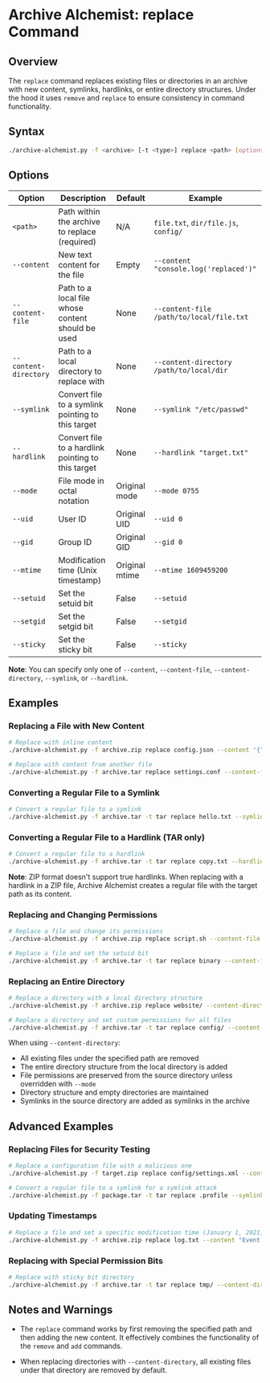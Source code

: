 # Archive Alchemist: replace Command

## Overview

The `replace` command replaces existing files or directories in an archive with new content, symlinks, hardlinks, or entire directory structures. Under the hood it uses `remove` and `replace` to ensure consistency in command functionality.

## Syntax

```bash
./archive-alchemist.py -f <archive> [-t <type>] replace <path> [options]
```

## Options

| Option | Description | Default | Example |
|--------|-------------|---------|---------|
| `<path>` | Path within the archive to replace (required) | N/A | `file.txt`, `dir/file.js`, `config/` |
| `--content` | New text content for the file | Empty | `--content "console.log('replaced')"` |
| `--content-file` | Path to a local file whose content should be used | None | `--content-file /path/to/local/file.txt` |
| `--content-directory` | Path to a local directory to replace with | None | `--content-directory /path/to/local/dir` |
| `--symlink` | Convert file to a symlink pointing to this target | None | `--symlink "/etc/passwd"` |
| `--hardlink` | Convert file to a hardlink pointing to this target | None | `--hardlink "target.txt"` |
| `--mode` | File mode in octal notation | Original mode | `--mode 0755` |
| `--uid` | User ID | Original UID | `--uid 0` |
| `--gid` | Group ID | Original GID | `--gid 0` |
| `--mtime` | Modification time (Unix timestamp) | Original mtime | `--mtime 1609459200` |
| `--setuid` | Set the setuid bit | False | `--setuid` |
| `--setgid` | Set the setgid bit | False | `--setgid` |
| `--sticky` | Set the sticky bit | False | `--sticky` |

**Note**: You can specify only one of `--content`, `--content-file`, `--content-directory`, `--symlink`, or `--hardlink`.

## Examples

### Replacing a File with New Content

```bash
# Replace with inline content
./archive-alchemist.py -f archive.zip replace config.json --content '{"version": "2.0", "updated": true}'

# Replace with content from another file
./archive-alchemist.py -f archive.tar replace settings.conf --content-file /path/to/new/settings.conf
```

### Converting a Regular File to a Symlink

```bash
# Convert a regular file to a symlink
./archive-alchemist.py -f archive.tar -t tar replace hello.txt --symlink "/etc/motd"
```

### Converting a Regular File to a Hardlink (TAR only)

```bash
# Convert a regular file to a hardlink
./archive-alchemist.py -f archive.tar -t tar replace copy.txt --hardlink "original.txt"
```

**Note**: ZIP format doesn't support true hardlinks. When replacing with a hardlink in a ZIP file, Archive Alchemist creates a regular file with the target path as its content.

### Replacing and Changing Permissions

```bash
# Replace a file and change its permissions
./archive-alchemist.py -f archive.zip replace script.sh --content-file /path/to/new/script.sh --mode 0755

# Replace a file and set the setuid bit
./archive-alchemist.py -f archive.tar -t tar replace binary --content-file /path/to/exploit --mode 0755 --setuid --uid 0
```

### Replacing an Entire Directory

```bash
# Replace a directory with a local directory structure
./archive-alchemist.py -f archive.zip replace website/ --content-directory /path/to/updated/website

# Replace a directory and set custom permissions for all files
./archive-alchemist.py -f archive.tar -t tar replace config/ --content-directory /path/to/new/config --mode 0600
```

When using `--content-directory`:
- All existing files under the specified path are removed
- The entire directory structure from the local directory is added
- File permissions are preserved from the source directory unless overridden with `--mode`
- Directory structure and empty directories are maintained
- Symlinks in the source directory are added as symlinks in the archive

## Advanced Examples

### Replacing Files for Security Testing

```bash
# Replace a configuration file with a malicious one
./archive-alchemist.py -f target.zip replace config/settings.xml --content-file evil-settings.xml

# Convert a regular file to a symlink for a symlink attack
./archive-alchemist.py -f package.tar -t tar replace .profile --symlink "/etc/shadow"
```

### Updating Timestamps

```bash
# Replace a file and set a specific modification time (January 1, 2021)
./archive-alchemist.py -f archive.zip replace log.txt --content "Event occurred" --mtime 1609459200
```

### Replacing with Special Permission Bits

```bash
# Replace with sticky bit directory
./archive-alchemist.py -f archive.tar -t tar replace tmp/ --content-directory /path/to/new/tmp --mode 01777 --sticky
```

## Notes and Warnings

- The `replace` command works by first removing the specified path and then adding the new content. It effectively combines the functionality of the `remove` and `add` commands.

- When replacing directories with `--content-directory`, all existing files under that directory are removed by default.